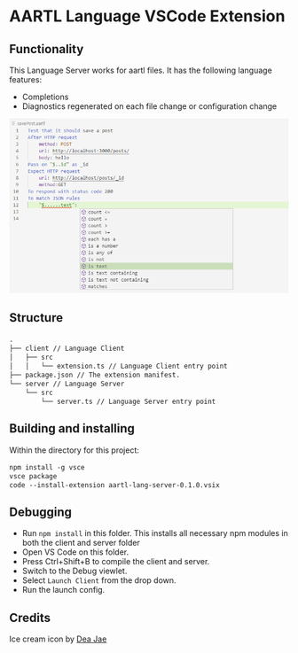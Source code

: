 # AARTL Language VSCode Extension

## Functionality

This Language Server works for aartl files. It has the following language features:

- Completions
- Diagnostics regenerated on each file change or configuration change

![VSCode Screenshot](https://raw.githubusercontent.com/Ivan-Kouznetsov/aartl-vscode-extension/master/vscodeScreenshot.png)

## Structure

```
.
├── client // Language Client
│   ├── src
│   │   └── extension.ts // Language Client entry point
├── package.json // The extension manifest.
└── server // Language Server
    └── src
        └── server.ts // Language Server entry point
```

## Building and installing

Within the directory for this project:

```
npm install -g vsce
vsce package
code --install-extension aartl-lang-server-0.1.0.vsix
```

## Debugging

- Run `npm install` in this folder. This installs all necessary npm modules in both the client and server folder
- Open VS Code on this folder.
- Press Ctrl+Shift+B to compile the client and server.
- Switch to the Debug viewlet.
- Select `Launch Client` from the drop down.
- Run the launch config.

## Credits

Ice cream icon by [Dea Jae](https://www.iconfinder.com/deasigner_jae)
